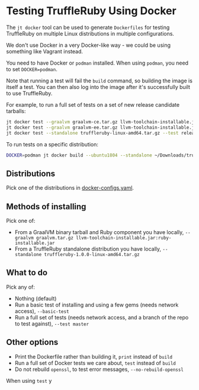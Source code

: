 # Testing TruffleRuby Using Docker

The `jt docker` tool can be used to generate `Dockerfiles` for testing
TruffleRuby on multiple Linux distributions in multiple configurations.

We don't use Docker in a very Docker-like way - we could be using something like
Vagrant instead.

You need to have Docker or `podman` installed.
When using `podman`, you need to set `DOCKER=podman`.

Note that running a test will fail the `build` command, so building the image
is itself a test. You can then also log into the image after it's successfully
built to use TruffleRuby.

For example, to run a full set of tests on a set of new release candidate tarballs:

```bash
jt docker test --graalvm graalvm-ce.tar.gz llvm-toolchain-installable.jar:ruby-installable-ce.jar --test release_branch
jt docker test --graalvm graalvm-ee.tar.gz llvm-toolchain-installable.jar:ruby-installable-ee.jar --test release_branch
jt docker test --standalone truffleruby-linux-amd64.tar.gz --test release_branch
```

To run tests on a specific distribution:
```bash
DOCKER=podman jt docker build --ubuntu1804 --standalone ~/Downloads/truffleruby-21.2.0-linux-amd64.tar.gz --test release/graal-vm/21.2
```

## Distributions

Pick one of the distributions in [docker-configs.yaml](../../tool/docker-configs.yaml).

## Methods of installing

Pick one of:

* From a GraalVM binary tarball and Ruby component you have locally, `--graalvm graalvm.tar.gz llvm-toolchain-installable.jar:ruby-installable.jar`
* From a TruffleRuby standalone distribution you have locally, `--standalone truffleruby-1.0.0-linux-amd64.tar.gz`

## What to do

Pick any of:

* Nothing (default)
* Run a basic test of installing and using a few gems (needs network access), `--basic-test`
* Run a full set of tests (needs network access, and a branch of the repo to test against), `--test master`

## Other options

* Print the Dockerfile rather than building it, `print` instead of `build`
* Run a full set of Docker tests we care about, `test` instead of `build`
* Do not rebuild `openssl`, to test error messages, `--no-rebuild-openssl`

When using `test` y